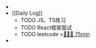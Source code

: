 -
- [[Daily Log]]
	- TODO JS、TS练习
	- TODO React框架面试
	- TODO leetcode >[🍅🍅🍅 75min](#agenda-pomo://?t=f-1691218954967-1500%2Cf-1691222708242-1500%2Cf-1691224874474-1500)
-